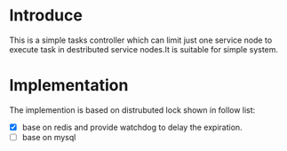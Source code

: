 # Introduce
This is a simple tasks controller which can limit just one service node to execute task in destributed service nodes.It is suitable for simple system.
# Implementation
The implemention is based on distrubuted lock shown in follow list:
- [x] base on redis and provide watchdog to delay the expiration.
- [ ] base on mysql
